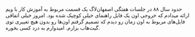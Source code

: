 حدود سال ۸۸ در جلسات هفتگی اصفهان‌لاگ یک قسمت مربوط به آموزش کار با ویم ارائه میدادم که خروجی اون یک فایل راهنمای خیلی کوچیک شده بود. امروز خیلی اتفاقی فایل‌های مربوط به اون زمان رو دیدم که تصمیم گرفتم اون‌ها رو بدون هیچ تغییری توی گیت‌هاب بزارم. امیدوارم به درد کسی بخوره.
